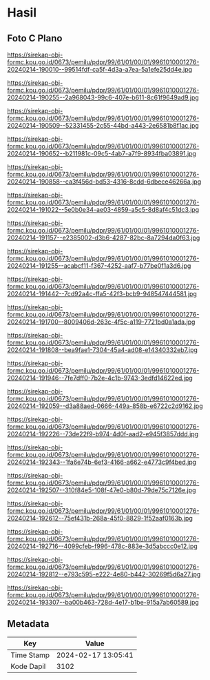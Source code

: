 # Hasil

## Foto C Plano

https://sirekap-obj-formc.kpu.go.id/0673/pemilu/pdpr/99/61/01/00/01/9961010001276-20240214-190010--99514fdf-ca5f-4d3a-a7ea-5a1efe25dd4e.jpg

https://sirekap-obj-formc.kpu.go.id/0673/pemilu/pdpr/99/61/01/00/01/9961010001276-20240214-190255--2a968043-99c6-407e-b611-8c61f9649ad9.jpg

https://sirekap-obj-formc.kpu.go.id/0673/pemilu/pdpr/99/61/01/00/01/9961010001276-20240214-190509--52331455-2c55-44bd-a443-2e6581b8f1ac.jpg

https://sirekap-obj-formc.kpu.go.id/0673/pemilu/pdpr/99/61/01/00/01/9961010001276-20240214-190652--b211981c-09c5-4ab7-a7f9-8934fba03891.jpg

https://sirekap-obj-formc.kpu.go.id/0673/pemilu/pdpr/99/61/01/00/01/9961010001276-20240214-190858--ca3f456d-bd53-4316-8cdd-6dbece46266a.jpg

https://sirekap-obj-formc.kpu.go.id/0673/pemilu/pdpr/99/61/01/00/01/9961010001276-20240214-191022--5e0b0e34-ae03-4859-a5c5-8d8af4c51dc3.jpg

https://sirekap-obj-formc.kpu.go.id/0673/pemilu/pdpr/99/61/01/00/01/9961010001276-20240214-191157--e2385002-d3b6-4287-82bc-8a7294da0f63.jpg

https://sirekap-obj-formc.kpu.go.id/0673/pemilu/pdpr/99/61/01/00/01/9961010001276-20240214-191255--acabcf11-f367-4252-aaf7-b77be0f1a3d6.jpg

https://sirekap-obj-formc.kpu.go.id/0673/pemilu/pdpr/99/61/01/00/01/9961010001276-20240214-191442--7cd92a4c-ffa5-42f3-bcb9-948547444581.jpg

https://sirekap-obj-formc.kpu.go.id/0673/pemilu/pdpr/99/61/01/00/01/9961010001276-20240214-191700--8009406d-263c-4f5c-a119-7721bd0a1ada.jpg

https://sirekap-obj-formc.kpu.go.id/0673/pemilu/pdpr/99/61/01/00/01/9961010001276-20240214-191808--bea9fae1-7304-45a4-ad08-e14340332eb7.jpg

https://sirekap-obj-formc.kpu.go.id/0673/pemilu/pdpr/99/61/01/00/01/9961010001276-20240214-191946--7fe7dff0-7b2e-4c1b-9743-3edfd14622ed.jpg

https://sirekap-obj-formc.kpu.go.id/0673/pemilu/pdpr/99/61/01/00/01/9961010001276-20240214-192059--d3a88aed-0666-449a-858b-e6722c2d9162.jpg

https://sirekap-obj-formc.kpu.go.id/0673/pemilu/pdpr/99/61/01/00/01/9961010001276-20240214-192226--73de22f9-b974-4d0f-aad2-e945f3857ddd.jpg

https://sirekap-obj-formc.kpu.go.id/0673/pemilu/pdpr/99/61/01/00/01/9961010001276-20240214-192343--1fa6e74b-6ef3-4166-a662-e4773c9f4bed.jpg

https://sirekap-obj-formc.kpu.go.id/0673/pemilu/pdpr/99/61/01/00/01/9961010001276-20240214-192507--310f84e5-108f-47e0-b80d-79de75c7126e.jpg

https://sirekap-obj-formc.kpu.go.id/0673/pemilu/pdpr/99/61/01/00/01/9961010001276-20240214-192612--75ef431b-268a-45f0-8829-1f52aaf0163b.jpg

https://sirekap-obj-formc.kpu.go.id/0673/pemilu/pdpr/99/61/01/00/01/9961010001276-20240214-192716--4099cfeb-f996-478c-883e-3d5abccc0e12.jpg

https://sirekap-obj-formc.kpu.go.id/0673/pemilu/pdpr/99/61/01/00/01/9961010001276-20240214-192812--e793c595-e222-4e80-b442-30269f5d6a27.jpg

https://sirekap-obj-formc.kpu.go.id/0673/pemilu/pdpr/99/61/01/00/01/9961010001276-20240214-193307--ba00b463-728d-4e17-b1be-915a7ab60589.jpg


## Metadata

| Key        | Value               |
| ---------- | ------------------- |
| Time Stamp | 2024-02-17 13:05:41 |
| Kode Dapil | 3102                |



